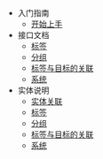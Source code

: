 - 入门指南
  - [开始上手](intro.md)
- 接口文档
  - [标签](api/tag.md)
  - [分组](api/group.md)
  - [标签与目标的关联](api/tag_target.md)
  - [系统](api/system.md)
- 实体说明
  - [实体关联](entity/relationship.md)
  - [标签](entity/tag.md)
  - [分组](entity/group.md)
  - [标签与目标的关联](entity/tag_target.md)
  - [系统](entity/system.md)
